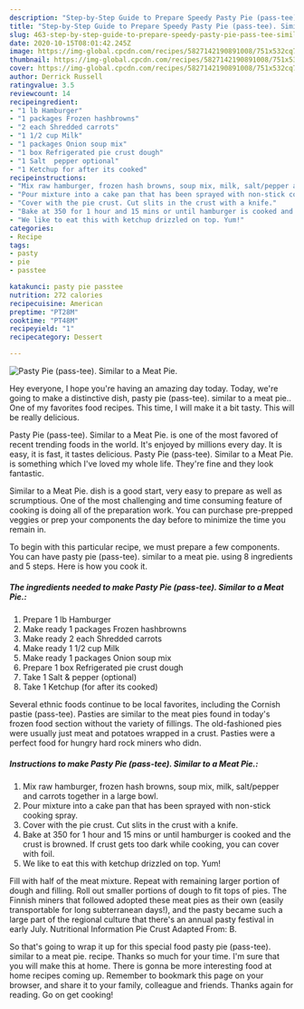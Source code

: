 ```yaml
---
description: "Step-by-Step Guide to Prepare Speedy Pasty Pie (pass-tee). Similar to a Meat Pie."
title: "Step-by-Step Guide to Prepare Speedy Pasty Pie (pass-tee). Similar to a Meat Pie."
slug: 463-step-by-step-guide-to-prepare-speedy-pasty-pie-pass-tee-similar-to-a-meat-pie
date: 2020-10-15T08:01:42.245Z
image: https://img-global.cpcdn.com/recipes/5827142190891008/751x532cq70/pasty-pie-pass-tee-similar-to-a-meat-pie-recipe-main-photo.jpg
thumbnail: https://img-global.cpcdn.com/recipes/5827142190891008/751x532cq70/pasty-pie-pass-tee-similar-to-a-meat-pie-recipe-main-photo.jpg
cover: https://img-global.cpcdn.com/recipes/5827142190891008/751x532cq70/pasty-pie-pass-tee-similar-to-a-meat-pie-recipe-main-photo.jpg
author: Derrick Russell
ratingvalue: 3.5
reviewcount: 14
recipeingredient:
- "1 lb Hamburger"
- "1 packages Frozen hashbrowns"
- "2 each Shredded carrots"
- "1 1/2 cup Milk"
- "1 packages Onion soup mix"
- "1 box Refrigerated pie crust dough"
- "1 Salt  pepper optional"
- "1 Ketchup for after its cooked"
recipeinstructions:
- "Mix raw hamburger, frozen hash browns, soup mix, milk, salt/pepper and carrots together in a large bowl."
- "Pour mixture into a cake pan that has been sprayed with non-stick cooking spray."
- "Cover with the pie crust. Cut slits in the crust with a knife."
- "Bake at 350 for 1 hour and 15 mins or until hamburger is cooked and the crust is browned. If crust gets too dark while cooking, you can cover with foil."
- "We like to eat this with ketchup drizzled on top. Yum!"
categories:
- Recipe
tags:
- pasty
- pie
- passtee

katakunci: pasty pie passtee 
nutrition: 272 calories
recipecuisine: American
preptime: "PT28M"
cooktime: "PT48M"
recipeyield: "1"
recipecategory: Dessert

---
```



![Pasty Pie (pass-tee). Similar to a Meat Pie.](https://img-global.cpcdn.com/recipes/5827142190891008/751x532cq70/pasty-pie-pass-tee-similar-to-a-meat-pie-recipe-main-photo.jpg)

Hey everyone, I hope you're having an amazing day today. Today, we're going to make a distinctive dish, pasty pie (pass-tee). similar to a meat pie.. One of my favorites food recipes. This time, I will make it a bit tasty. This will be really delicious.

Pasty Pie (pass-tee). Similar to a Meat Pie. is one of the most favored of recent trending foods in the world. It's enjoyed by millions every day. It is easy, it is fast, it tastes delicious. Pasty Pie (pass-tee). Similar to a Meat Pie. is something which I've loved my whole life. They're fine and they look fantastic.

Similar to a Meat Pie. dish is a good start, very easy to prepare as well as scrumptious. One of the most challenging and time consuming feature of cooking is doing all of the preparation work. You can purchase pre-prepped veggies or prep your components the day before to minimize the time you remain in.


To begin with this particular recipe, we must prepare a few components. You can have pasty pie (pass-tee). similar to a meat pie. using 8 ingredients and 5 steps. Here is how you cook it.

<!--inarticleads1-->

##### The ingredients needed to make Pasty Pie (pass-tee). Similar to a Meat Pie.:

1. Prepare 1 lb Hamburger
1. Make ready 1 packages Frozen hashbrowns
1. Make ready 2 each Shredded carrots
1. Make ready 1 1/2 cup Milk
1. Make ready 1 packages Onion soup mix
1. Prepare 1 box Refrigerated pie crust dough
1. Take 1 Salt &amp; pepper (optional)
1. Take 1 Ketchup (for after its cooked)


Several ethnic foods continue to be local favorites, including the Cornish pastie (pass-tee). Pasties are similar to the meat pies found in today&#39;s frozen food section without the variety of fillings. The old-fashioned pies were usually just meat and potatoes wrapped in a crust. Pasties were a perfect food for hungry hard rock miners who didn. 

<!--inarticleads2-->

##### Instructions to make Pasty Pie (pass-tee). Similar to a Meat Pie.:

1. Mix raw hamburger, frozen hash browns, soup mix, milk, salt/pepper and carrots together in a large bowl.
1. Pour mixture into a cake pan that has been sprayed with non-stick cooking spray.
1. Cover with the pie crust. Cut slits in the crust with a knife.
1. Bake at 350 for 1 hour and 15 mins or until hamburger is cooked and the crust is browned. If crust gets too dark while cooking, you can cover with foil.
1. We like to eat this with ketchup drizzled on top. Yum!


Fill with half of the meat mixture. Repeat with remaining larger portion of dough and filling. Roll out smaller portions of dough to fit tops of pies. The Finnish miners that followed adopted these meat pies as their own (easily transportable for long subterranean days!), and the pasty became such a large part of the regional culture that there&#39;s an annual pasty festival in early July. Nutritional Information Pie Crust Adapted From: B. 

So that's going to wrap it up for this special food pasty pie (pass-tee). similar to a meat pie. recipe. Thanks so much for your time. I'm sure that you will make this at home. There is gonna be more interesting food at home recipes coming up. Remember to bookmark this page on your browser, and share it to your family, colleague and friends. Thanks again for reading. Go on get cooking!
